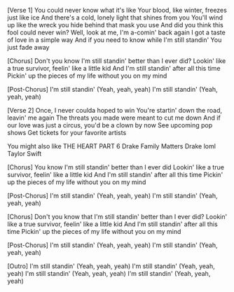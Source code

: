 [Verse 1]
You could never know what it's like
Your blood, like winter, freezes just like ice
And there's a cold, lonely light that shines from you
You'll wind up like the wreck you hide behind that mask you use
And did you think this fool could never win?
Well, look at me, I'm a-comin' back again
I got a taste of love in a simple way
And if you need to know while I'm still standin'
You just fade away

[Chorus]
Don't you know I'm still standin' better than I ever did?
Lookin' like a true survivor, feelin' like a little kid
And I'm still standin' after all this time
Pickin' up the pieces of my life without you on my mind

[Post-Chorus]
I'm still standin' (Yeah, yeah, yeah)
I'm still standin' (Yeah, yeah, yeah)

[Verse 2]
Once, I never coulda hoped to win
You're startin' down the road, leavin' me again
The threats you made were meant to cut me down
And if our love was just a circus, you'd be a clown by now
See upcoming pop shows
Get tickets for your favorite artists

You might also like
THE HEART PART 6
Drake
Family Matters
Drake
loml
Taylor Swift

[Chorus]
You know I'm still standin' better than I ever did
Lookin' like a true survivor, feelin' like a little kid
And I'm still standin' after all this time
Pickin' up the pieces of my life without you on my mind

[Post-Chorus]
I'm still standin' (Yeah, yeah, yeah)
I'm still standin' (Yeah, yeah, yeah)

[Chorus]
Don't you know that I'm still standin' better than I ever did?
Lookin' like a true survivor, feelin' like a little kid
And I'm still standin' after all this time
Pickin' up the pieces of my life without you on my mind

[Post-Chorus]
I'm still standin' (Yeah, yeah, yeah)
I'm still standin' (Yeah, yeah, yeah)

[Outro]
I'm still standin' (Yeah, yeah, yeah)
I'm still standin' (Yeah, yeah, yeah)
I'm still standin' (Yeah, yeah, yeah)
I'm still standin' (Yeah, yeah, yeah)